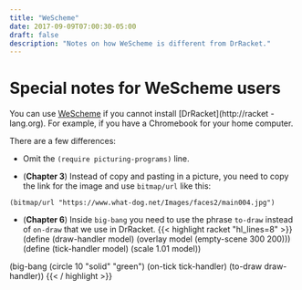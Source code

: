 ```yaml
---
title: "WeScheme"
date: 2017-09-09T07:00:30-05:00
draft: false
description: "Notes on how WeScheme is different from DrRacket."
---
```


# Special notes for WeScheme users

You can use [WeScheme](http://wescheme.org) if you cannot install [DrRacket](http://racket
-lang.org). For example, if you have a Chromebook for your home computer. 

There are a few differences:

* Omit the `(require picturing-programs)` line.

* (**Chapter 3**)
Instead of copy and pasting in a picture, you need to copy the link for the image and use `bitmap/url` like this:
```racket
(bitmap/url "https://www.what-dog.net/Images/faces2/main004.jpg")
```

* (**Chapter 6**) Inside `big-bang` you need to use the phrase `to-draw` instead of `on-draw` that we use in DrRacket.
{{< highlight racket "hl_lines=8" >}}
(define (draw-handler model) 
    (overlay model (empty-scene 300 200)))
(define (tick-handler model) 
    (scale 1.01 model))

(big-bang (circle 10 "solid" "green")
          (on-tick tick-handler)
          (to-draw draw-handler))
{{< / highlight >}}


